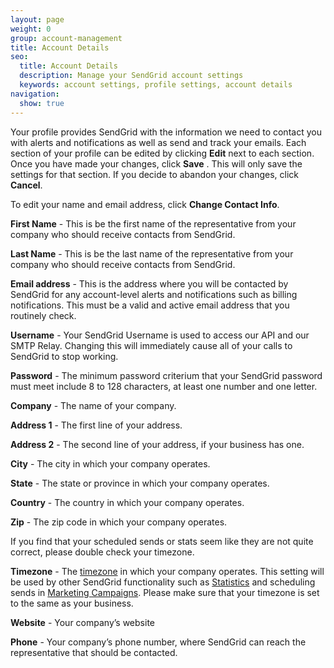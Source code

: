 ```yaml
---
layout: page
weight: 0
group: account-management
title: Account Details
seo:
  title: Account Details
  description: Manage your SendGrid account settings
  keywords: account settings, profile settings, account details
navigation:
  show: true
---
```


Your profile provides SendGrid with the information we need to contact you with alerts and notifications as well as send and track your emails. Each section of your profile can be edited by clicking **Edit** next to each section. Once you have made your changes, click **Save** . This will only save the settings for that section. If you decide to abandon your changes, click **Cancel**. 

To edit your name and email address, click  **Change Contact Info**. 

**First Name** - This is be the first name of the representative from your company who should receive contacts from SendGrid.

**Last Name** - This is be the last name of the representative from your company who should receive contacts from SendGrid.

**Email address** - This is the address where you will be contacted by SendGrid for any account-level alerts and notifications such as billing notifications. This must be a valid and active email address that you routinely check.

**Username** - Your SendGrid Username is used to access our API and our SMTP Relay. Changing this will immediately cause all of your calls to SendGrid to stop working.

**Password** -  The minimum password criterium that your SendGrid password must meet include 8 to 128 characters, at least one number and one letter.

**Company** - The name of your company.

**Address 1** - The first line of your address.

**Address 2** - The second line of your address, if your business has one.

**City** - The city in which your company operates.

**State** - The state or province in which your company operates.

**Country** - The country in which your company operates.

**Zip** - The zip code in which your company operates.

<call-out>

If you find that your scheduled sends or stats seem like they are not quite correct, please double check your timezone.

</call-out>

**Timezone** - The [timezone]({{root_url}}/glossary/timezone/) in which your company operates. This setting will be used by other SendGrid functionality such as [Statistics]({{root_url}}/help-support/analytics-and-reporting/stats-overview/) and scheduling sends in [Marketing Campaigns]({{root_url}}/help-support/getting-started/how-to-send-email/). Please make sure that your timezone is set to the same as your business.

**Website** - Your company’s website

**Phone** - Your company’s phone number, where SendGrid can reach the representative that should be contacted.
